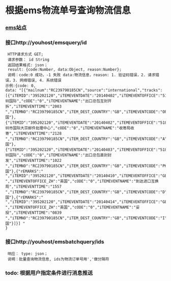 根据ems物流单号查询物流信息
=====================================
###   [ems站点](http://it.11185.cn/chinapostintegrate/mailqueries.a)

###  接口http://youhost/emsquery/id
	 HTTP请求方式 GET;
	 请求参数： id String
	 返回结果格式: json；
	 result: {code:Number, data:Object, reason:Number};
	 说明：code:0 成功，-1 失败 data:物流信息，reason: 1. 验证码错误，2. 请求错误，3. 网络错误, 4. 系统错误
	示例:{code: 0,
	data: "[{"mailnum":"RC239790185CN","source":"international","tracks":[{"iTEMID":"395202120","iTEMEVENTDATE":"20140402","iTEMEVENTOFFICE":"51805300","iTEMEVENTOFFICE_ZH":"深圳国际","cODE":"0","iTEMEVENTNAME":"出口总包互封开拆","iTEMEVENTTIME":"2003 ","iTEMNO":"RC239790185CN","iTEM_DEST_COUNTRY":"GB","iTEMEVENTCODE":"OP_TRNO","iTEM_DEST_COUNTRY_ZH":"英国"},{"iTEMID":"395202120","iTEMEVENTDATE":"20140402","iTEMEVENTOFFICE":"51810302","iTEMEVENTOFFICE_ZH":"深圳市国际大宗邮件处理中心","cODE":"0","iTEMEVENTNAME":"收寄局收寄","iTEMEVENTTIME":"2128 ","iTEMNO":"RC239790185CN","iTEM_DEST_COUNTRY":"GB","iTEMEVENTCODE":"A","iTEM_DEST_COUNTRY_ZH":"英国"},{"iTEMID":"395202120","iTEMEVENTDATE":"20140403","iTEMEVENTOFFICE":"51805300","iTEMEVENTOFFICE_ZH":"深圳国际","cODE":"0","iTEMEVENTNAME":"出口总包直封封发","iTEMEVENTTIME":"1022 ","iTEMNO":"RC239790185CN","iTEM_DEST_COUNTRY":"GB","iTEMEVENTCODE":"PK_EXO","iTEM_DEST_COUNTRY_ZH":"英国"},{"rEMARKS":" ","iTEMID":"395202120","iTEMEVENTDATE":"20140410","iTEMEVENTOFFICE":"GB ","iTEMEVENTOFFICE_ZH":"英国","cODE":"0","iTEMEVENTNAME":"到达进口互换局","iTEMEVENTTIME":"1557 ","iTEMNO":"RC239790185CN","iTEM_DEST_COUNTRY":"GB","iTEMEVENTCODE":"D","iTEM_DEST_COUNTRY_ZH":"英国"},{"rEMARKS":" ","iTEMID":"395202120","iTEMEVENTDATE":"20140414","iTEMEVENTOFFICE":"GB ","iTEMEVENTOFFICE_ZH":"英国","cODE":"0","iTEMEVENTNAME":"妥投","iTEMEVENTTIME":"0839 ","iTEMNO":"RC239790185CN","iTEM_DEST_COUNTRY":"GB","iTEMEVENTCODE":"I","iTEM_DEST_COUNTRY_ZH":"英国"}]}] "
	}
	 
###  接口http://youhost/emsbatchquery/ids		
	 响应： type: json；
	 说明：批量查询物流信息, ids为物流订单号用','做分隔符
	 
### todo: 根据用户指定条件进行消息推送
	
	 	   

